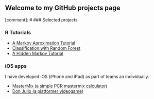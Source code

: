 ## Welcome to my GitHub projects page


[comment]: # ### Selected projects

### R Tutorials

- [A Markov Aproximation Tutorial](./markdown_files/MonteCarloTutorial.html)
- [Classification with Random Forest](./markdown_files/RF_Toy.html) 
- [A Hidden Markov Tutorial](https://github.com/lmavila/HMMTutorial)


### iOS apps

I have developed iOS (iPhone and iPad) as part of teams an individually.

- [MasterMix (a simple PCR mastermix calculator)](http://avilasistemas.com/press/sheet.php?p=MasterMix)
- [Don Julio (a platformer videogame)](http://avilasistemas.com/press/sheet.php?p=DonJulio)


